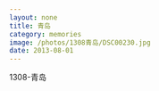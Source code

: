```yaml
---
layout: none
title: 青岛
category: memories
image: /photos/1308青岛/DSC00230.jpg
date: 2013-08-01
---
```

1308-青岛